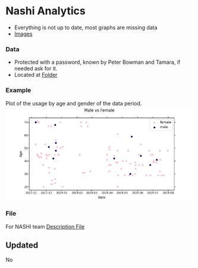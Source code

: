 # Nashi Analytics
- Everything is not up to date, most graphs are missing data
- [Images](/images/)


### Data
- Protected with a password, known by Peter Bowman and Tamara, if needed ask for it.
- Located at [Folder](/data-encrypted/nashi-data.zip)
### Example
Plot of the usage by age and gender of the data period.
![Image](/images/mostused.png) 


### File 
For NASHI team
[Description File](https://docs.google.com/document/d/1zgIgr6WhukuWDQC3M3ekpD1ZNDGQeH8QrP6RwcIYbwQ/edit)


## Updated
No
